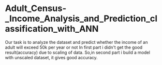 # Adult_Census-_Income_Analysis_and_Prediction_classification_with_ANN
Our task is to analyze the dataset and predict whether the income of an adult will exceed 50k per year or not
In first part i didn't get the good result(accuracy) due to scaling of data. So,in second part i build a model with unscaled dataset, it gives good accuracy.
